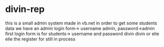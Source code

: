 # divin-rep

this is a small admin system made in vb.net in order to get some students data
we have an admin login form-> username admin, password->admin
first login form is for students-> username and password divin divin or elie elie
the register for still in process
